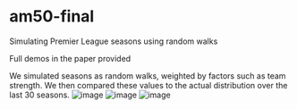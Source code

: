 # am50-final
Simulating Premier League seasons using random walks

Full demos in the paper provided

We simulated seasons as random walks, weighted by factors such as team strength. We then compared these values to the actual distribution over the last 30 seasons.
![image](https://user-images.githubusercontent.com/55637821/236923688-07d0303f-3420-4b4c-b6f6-685dfd39610e.png)
![image](https://user-images.githubusercontent.com/55637821/236923874-164ef1b3-de7b-427a-ba00-0b55dda9402b.png)
![image](https://user-images.githubusercontent.com/55637821/236923911-74680730-b55d-485a-8661-fb8aae60f88a.png)

